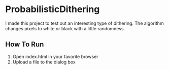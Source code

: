 # ProbabilisticDithering

I made this project to test out an interesting type of dithering. The algorithm changes pixels to white or black with a little randomness.

## How To Run

1. Open index.html in your favorite browser
2. Upload a file to the dialog box
